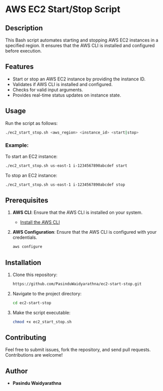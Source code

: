 # AWS EC2 Start/Stop Script

## Description
This Bash script automates starting and stopping AWS EC2 instances in a specified region. It ensures that the AWS CLI is installed and configured before execution.

## Features
- Start or stop an AWS EC2 instance by providing the instance ID.
- Validates if AWS CLI is installed and configured.
- Checks for valid input arguments.
- Provides real-time status updates on instance state.

## Usage
Run the script as follows:
```bash
./ec2_start_stop.sh <aws_region> <instance_id> <start|stop>
```

### Example:
To start an EC2 instance:
```bash
./ec2_start_stop.sh us-east-1 i-1234567890abcdef start
```
To stop an EC2 instance:
```bash
./ec2_start_stop.sh us-east-1 i-1234567890abcdef stop
```

## Prerequisites
1. **AWS CLI**: Ensure that the AWS CLI is installed on your system.
   - [Install the AWS CLI](https://docs.aws.amazon.com/cli/latest/userguide/install-cliv2.html)

2. **AWS Configuration**: Ensure that the AWS CLI is configured with your credentials.
   ```bash
   aws configure
   ```

## Installation
1. Clone this repository:
   ```bash
   https://github.com/PasinduWaidyarathna/ec2-start-stop.git
   ```

2. Navigate to the project directory:
   ```bash
   cd ec2-start-stop
   ```

3. Make the script executable:
   ```bash
   chmod +x ec2_start_stop.sh
   ```

## Contributing
Feel free to submit issues, fork the repository, and send pull requests. Contributions are welcome!

## Author
- **Pasindu Waidyarathna**
